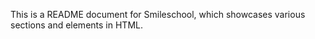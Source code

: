 This is a README document for Smileschool, which showcases various sections and elements in HTML.


